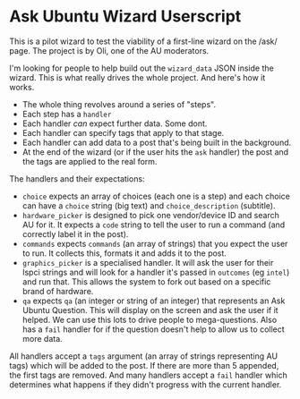 Ask Ubuntu Wizard Userscript
========

This is a pilot wizard to test the viability of a first-line wizard 
on the /ask/ page. The project is by Oli, one of the AU moderators.

I'm looking for people to help build out the `wizard_data` JSON inside the wizard. 
This is what really drives the whole project. And here's how it works.

 - The whole thing revolves around a series of "steps".
 - Each step has a `handler`
 - Each handler *can* expect further data. Some dont.
 - Each handler can specify tags that apply to that stage.
 - Each handler can add data to a post that's being built in the background.
 - At the end of the wizard (or if the user hits the `ask` handler) the post and the tags are applied to the real form.

The handlers and their expectations:

 - `choice` expects an array of choices (each one is a step) and each choice can have a `choice` string (big text) and `choice_description` (subtitle).
 - `hardware_picker` is designed to pick one vendor/device ID and search AU for it. It expects a `code` string to tell the user to run a command (and correctly label it in the post).
 - `commands` expects `commands` (an array of strings) that you expect the user to run. It collects this, formats it and adds it to the post.
 - `graphics_picker` is a specialised handler. It will ask the user for their lspci strings and will look for a handler it's passed in `outcomes` (eg `intel`) and run that. This allows the system to fork out based on a specific brand of hardware.
 - `qa` expects `qa` (an integer or string of an integer) that represents an Ask Ubuntu Question. This will display on the screen and ask the user if it helped. We can use this lots to drive people to mega-questions. Also has a `fail` handler for if the question doesn't help to allow us to collect more data.
 
All handlers accept a `tags` argument (an array of strings representing AU tags) 
which will be added to the post. If there are more than 5 appended, the first 
tags are removed. And many handlers accept a `fail` handler which determines what
happens if they didn't progress with the current handler.
 

